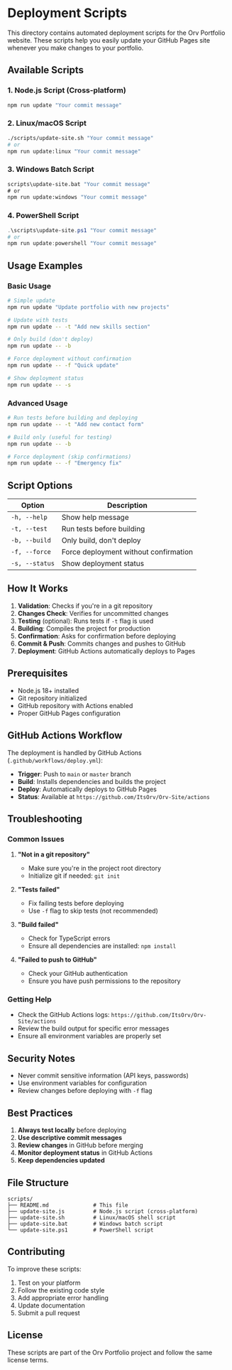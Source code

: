 # Deployment Scripts

This directory contains automated deployment scripts for the Orv Portfolio website. These scripts help you easily update your GitHub Pages site whenever you make changes to your portfolio.

## Available Scripts

### 1. Node.js Script (Cross-platform)
```bash
npm run update "Your commit message"
```

### 2. Linux/macOS Script
```bash
./scripts/update-site.sh "Your commit message"
# or
npm run update:linux "Your commit message"
```

### 3. Windows Batch Script
```cmd
scripts\update-site.bat "Your commit message"
# or
npm run update:windows "Your commit message"
```

### 4. PowerShell Script
```powershell
.\scripts\update-site.ps1 "Your commit message"
# or
npm run update:powershell "Your commit message"
```

## Usage Examples

### Basic Usage
```bash
# Simple update
npm run update "Update portfolio with new projects"

# Update with tests
npm run update -- -t "Add new skills section"

# Only build (don't deploy)
npm run update -- -b

# Force deployment without confirmation
npm run update -- -f "Quick update"

# Show deployment status
npm run update -- -s
```

### Advanced Usage
```bash
# Run tests before building and deploying
npm run update -- -t "Add new contact form"

# Build only (useful for testing)
npm run update -- -b

# Force deployment (skip confirmations)
npm run update -- -f "Emergency fix"
```

## Script Options

| Option | Description |
|--------|-------------|
| `-h, --help` | Show help message |
| `-t, --test` | Run tests before building |
| `-b, --build` | Only build, don't deploy |
| `-f, --force` | Force deployment without confirmation |
| `-s, --status` | Show deployment status |

## How It Works

1. **Validation**: Checks if you're in a git repository
2. **Changes Check**: Verifies for uncommitted changes
3. **Testing** (optional): Runs tests if `-t` flag is used
4. **Building**: Compiles the project for production
5. **Confirmation**: Asks for confirmation before deploying
6. **Commit & Push**: Commits changes and pushes to GitHub
7. **Deployment**: GitHub Actions automatically deploys to Pages

## Prerequisites

- Node.js 18+ installed
- Git repository initialized
- GitHub repository with Actions enabled
- Proper GitHub Pages configuration

## GitHub Actions Workflow

The deployment is handled by GitHub Actions (`.github/workflows/deploy.yml`):

- **Trigger**: Push to `main` or `master` branch
- **Build**: Installs dependencies and builds the project
- **Deploy**: Automatically deploys to GitHub Pages
- **Status**: Available at `https://github.com/ItsOrv/Orv-Site/actions`

## Troubleshooting

### Common Issues

1. **"Not in a git repository"**
   - Make sure you're in the project root directory
   - Initialize git if needed: `git init`

2. **"Tests failed"**
   - Fix failing tests before deploying
   - Use `-f` flag to skip tests (not recommended)

3. **"Build failed"**
   - Check for TypeScript errors
   - Ensure all dependencies are installed: `npm install`

4. **"Failed to push to GitHub"**
   - Check your GitHub authentication
   - Ensure you have push permissions to the repository

### Getting Help

- Check the GitHub Actions logs: `https://github.com/ItsOrv/Orv-Site/actions`
- Review the build output for specific error messages
- Ensure all environment variables are properly set

## Security Notes

- Never commit sensitive information (API keys, passwords)
- Use environment variables for configuration
- Review changes before deploying with `-f` flag

## Best Practices

1. **Always test locally** before deploying
2. **Use descriptive commit messages**
3. **Review changes** in GitHub before merging
4. **Monitor deployment status** in GitHub Actions
5. **Keep dependencies updated**

## File Structure

```
scripts/
├── README.md              # This file
├── update-site.js         # Node.js script (cross-platform)
├── update-site.sh         # Linux/macOS shell script
├── update-site.bat        # Windows batch script
└── update-site.ps1        # PowerShell script
```

## Contributing

To improve these scripts:

1. Test on your platform
2. Follow the existing code style
3. Add appropriate error handling
4. Update documentation
5. Submit a pull request

## License

These scripts are part of the Orv Portfolio project and follow the same license terms.
